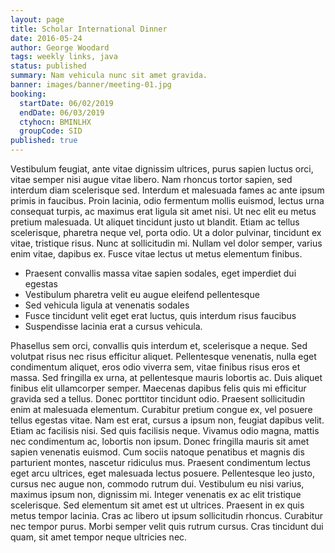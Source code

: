 ```yaml
---
layout: page
title: Scholar International Dinner
date: 2016-05-24
author: George Woodard
tags: weekly links, java
status: published
summary: Nam vehicula nunc sit amet gravida.
banner: images/banner/meeting-01.jpg
booking:
  startDate: 06/02/2019
  endDate: 06/03/2019
  ctyhocn: BMINLHX
  groupCode: SID
published: true
---
```

Vestibulum feugiat, ante vitae dignissim ultrices, purus sapien luctus orci, vitae semper nisi augue vitae libero. Nam rhoncus tortor sapien, sed interdum diam scelerisque sed. Interdum et malesuada fames ac ante ipsum primis in faucibus. Proin lacinia, odio fermentum mollis euismod, lectus urna consequat turpis, ac maximus erat ligula sit amet nisi. Ut nec elit eu metus pretium malesuada. Ut aliquet tincidunt justo ut blandit. Etiam ac tellus scelerisque, pharetra neque vel, porta odio. Ut a dolor pulvinar, tincidunt ex vitae, tristique risus. Nunc at sollicitudin mi. Nullam vel dolor semper, varius enim vitae, dapibus ex. Fusce vitae lectus ut metus elementum finibus.

* Praesent convallis massa vitae sapien sodales, eget imperdiet dui egestas
* Vestibulum pharetra velit eu augue eleifend pellentesque
* Sed vehicula ligula at venenatis sodales
* Fusce tincidunt velit eget erat luctus, quis interdum risus faucibus
* Suspendisse lacinia erat a cursus vehicula.

Phasellus sem orci, convallis quis interdum et, scelerisque a neque. Sed volutpat risus nec risus efficitur aliquet. Pellentesque venenatis, nulla eget condimentum aliquet, eros odio viverra sem, vitae finibus risus eros et massa. Sed fringilla ex urna, at pellentesque mauris lobortis ac. Duis aliquet finibus elit ullamcorper semper. Maecenas dapibus felis quis mi efficitur gravida sed a tellus. Donec porttitor tincidunt odio. Praesent sollicitudin enim at malesuada elementum. Curabitur pretium congue ex, vel posuere tellus egestas vitae. Nam est erat, cursus a ipsum non, feugiat dapibus velit. Etiam ac facilisis nisi. Sed quis facilisis neque. Vivamus odio magna, mattis nec condimentum ac, lobortis non ipsum. Donec fringilla mauris sit amet sapien venenatis euismod. Cum sociis natoque penatibus et magnis dis parturient montes, nascetur ridiculus mus. Praesent condimentum lectus eget arcu ultrices, eget malesuada lectus posuere.
Pellentesque leo justo, cursus nec augue non, commodo rutrum dui. Vestibulum eu nisi varius, maximus ipsum non, dignissim mi. Integer venenatis ex ac elit tristique scelerisque. Sed elementum sit amet est ut ultrices. Praesent in ex quis metus tempor lacinia. Cras ac libero ut ipsum sollicitudin rhoncus. Curabitur nec tempor purus. Morbi semper velit quis rutrum cursus. Cras tincidunt dui quam, sit amet tempor neque ultricies nec.
